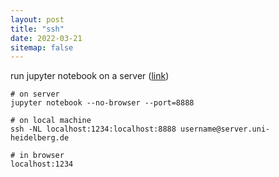 ```yaml
---
layout: post
title: "ssh"
date: 2022-03-21
sitemap: false
---
```


run jupyter notebook on a server ([link](https://gist.github.com/wklchris/6e7fac67d8a22a348f3e6b6c75c0836e))

```
# on server
jupyter notebook --no-browser --port=8888

# on local machine
ssh -NL localhost:1234:localhost:8888 username@server.uni-heidelberg.de

# in browser
localhost:1234
```

